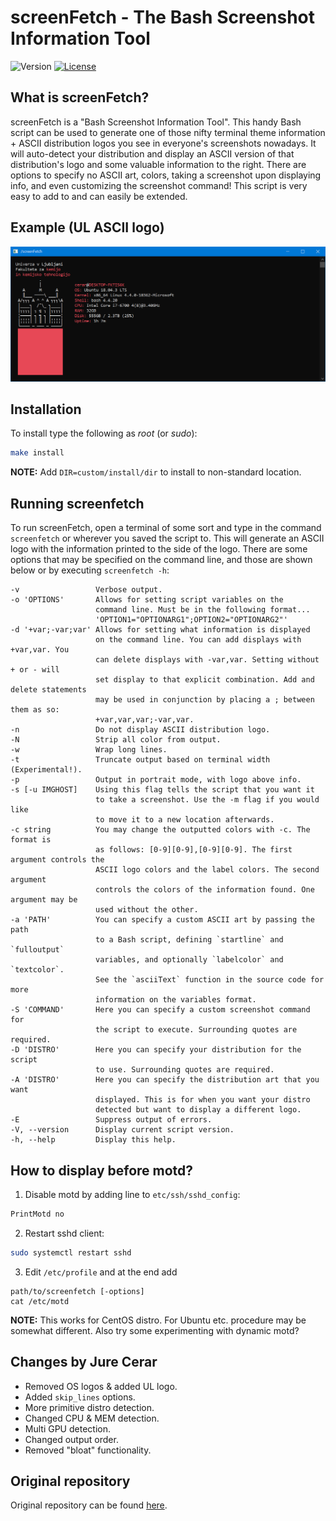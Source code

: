 # screenFetch - The Bash Screenshot Information Tool

<!-- [![GitHub version](https://img.shields.io/github/release/JureCerar/xslib.svg?label=Version&color=blue)](https://github.com/JureCerar/xslib/releases) -->
![Version](https://img.shields.io/badge/Version-3.9.1-blue.svg)
[![License](https://img.shields.io/badge/License-GNU_GPL_v3.0-red.svg)](https://www.gnu.org/licenses/gpl-3.0.html)

## What is screenFetch?

screenFetch is a "Bash Screenshot Information Tool". This handy Bash
script can be used to generate one of those nifty terminal theme
information + ASCII distribution logos you see in everyone's screenshots
nowadays. It will auto-detect your distribution and display an ASCII
version of that distribution's logo and some valuable information to the
right. There are options to specify no ASCII art, colors, taking a
screenshot upon displaying info, and even customizing the screenshot
command! This script is very easy to add to and can easily be extended.

## Example (UL ASCII logo)

![UL_logo](doc/UL.png)

## Installation
To install type the following as *root* (or *sudo*):
```bash
make install
```
**NOTE:** Add `DIR=custom/install/dir` to install to non-standard location. 
## Running screenfetch

To run screenFetch, open a terminal of some sort and type in the command `screenfetch`
or wherever you saved the script to. This will generate an ASCII logo with the
information printed to the side of the logo. There are some options that may be
specified on the command line, and those are shown below or by executing `screenfetch -h`:
```
-v                 Verbose output.
-o 'OPTIONS'       Allows for setting script variables on the
                   command line. Must be in the following format...
                   'OPTION1="OPTIONARG1";OPTION2="OPTIONARG2"'
-d '+var;-var;var' Allows for setting what information is displayed
                   on the command line. You can add displays with +var,var. You
                   can delete displays with -var,var. Setting without + or - will
                   set display to that explicit combination. Add and delete statements
                   may be used in conjunction by placing a ; between them as so:
                   +var,var,var;-var,var.
-n                 Do not display ASCII distribution logo.
-N                 Strip all color from output.
-w                 Wrap long lines.
-t                 Truncate output based on terminal width (Experimental!).
-p                 Output in portrait mode, with logo above info.
-s [-u IMGHOST]    Using this flag tells the script that you want it
                   to take a screenshot. Use the -m flag if you would like
                   to move it to a new location afterwards.
-c string          You may change the outputted colors with -c. The format is
                   as follows: [0-9][0-9],[0-9][0-9]. The first argument controls the
                   ASCII logo colors and the label colors. The second argument
                   controls the colors of the information found. One argument may be
                   used without the other.
-a 'PATH'          You can specify a custom ASCII art by passing the path
                   to a Bash script, defining `startline` and `fulloutput`
                   variables, and optionally `labelcolor` and `textcolor`.
                   See the `asciiText` function in the source code for more
                   information on the variables format.
-S 'COMMAND'       Here you can specify a custom screenshot command for
                   the script to execute. Surrounding quotes are required.
-D 'DISTRO'        Here you can specify your distribution for the script
                   to use. Surrounding quotes are required.
-A 'DISTRO'        Here you can specify the distribution art that you want
                   displayed. This is for when you want your distro
                   detected but want to display a different logo.
-E                 Suppress output of errors.
-V, --version      Display current script version.
-h, --help         Display this help.
```

## How to display before motd?

1. Disable motd by adding line to `etc/ssh/sshd_config`:
```bash
PrintMotd no  
```

2. Restart sshd client:
```bash
sudo systemctl restart sshd
```

3. Edit `/etc/profile` and at the end add
```
path/to/screenfetch [-options]
cat /etc/motd
```

**NOTE:** This works for CentOS distro. For Ubuntu etc. procedure may be somewhat different. Also try some experimenting with dynamic motd?


## Changes by Jure Cerar
- Removed OS logos & added UL logo.   
- Added `skip_lines` options.
- More primitive distro detection.   
- Changed CPU & MEM detection.
- Multi GPU detection.  
- Changed output order.
- Removed "bloat" functionality.

## Original repository

Original repository can be found [here](https://github.com/KittyKatt/screenFetch).
